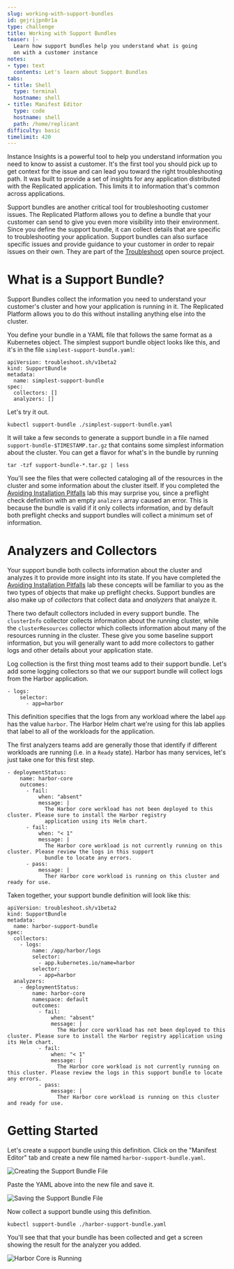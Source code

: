 ```yaml
---
slug: working-with-support-bundles
id: gejrijpn0r1a
type: challenge
title: Working with Support Bundles
teaser: |-
  Learn how support bundles help you understand what is going
  on with a customer instance
notes:
- type: text
  contents: Let's learn about Support Bundles
tabs:
- title: Shell
  type: terminal
  hostname: shell
- title: Manifest Editor
  type: code
  hostname: shell
  path: /home/replicant
difficulty: basic
timelimit: 420
---
```


Instance Insights is a powerful tool to help you understand information you
need to know to assist a customer. It's the first tool you should pick up to
get context for the issue and can lead you toward the right troubleshooting
path. It was built to provide a set of insights for any application distributed
with the Replicated application. This limits it to information that's common
across applications.

Support bundles are another critical tool for troubleshooting customer issues.
The Replicated Platform allows you to define a bundle that your customer can
send to give you even more visibility into their environment. Since you define
the support bundle, it can collect details that are specific to troubleshooting
your application. Support bundles can also surface specific issues and provide
guidance to your customer in order to repair issues on their own. They are part
of the [Troubleshoot](https://troubleshoot.sh) open source project.

What is a Support Bundle?
=========================

Support Bundles collect the information you need to understand your customer's
cluster and how your application is running in it. The Replicated Platform
allows you to do this without installing anything else into the cluster.

You define your bundle in a YAML file that follows the same format as a
Kubernetes object. The simplest support bundle object looks like this, and it's
in the file `simplest-support-bundle.yaml`:

```
apiVersion: troubleshoot.sh/v1beta2
kind: SupportBundle
metadata:
  name: simplest-support-bundle
spec:
  collectors: []
  analyzers: []
```

Let's try it out.

```
kubectl support-bundle ./simplest-support-bundle.yaml
```

It will take a few seconds to generate a support bundle in a file named
`support-bundle-$TIMESTAMP.tar.gz` that contains some simplest information
about the cluster. You can get a flavor for what's in the bundle by running

```
tar -tzf support-bundle-*.tar.gz | less
```

You'll see the files that were collected cataloging all of the resources in the
cluster and some information about the cluster itself. If you completed the
[Avoiding Installation
Pitfalls](https://play.instruqt.com/replicated/tracks/avoiding-installation-pitfalls)
lab this may surprise you, since a preflight check definition with an empty
`analzers` array caused an error. This is because the bundle is valid if it
only collects information, and by default both preflight checks and support
bundles will collect a minimum set of information.

Analyzers and Collectors
========================

Your support bundle both collects information about the cluster and analyzes it
to provide more insight into its state. If you have completed the [Avoiding
Installation
Pitfalls](https://play.instruqt.com/replicated/tracks/avoiding-installation-pitfalls)
lab these concepts will be familiar to you as the two types of objects that
make up preflight checks. Support bundles are also make up of _collectors_ that
collect data and _analyzers_ that analyze it.

There two default collectors included in every support bundle. The
`clusterInfo` collector collects information about the running cluster, while
the `clusterResources` collector which collects information about many of the
resources running in the cluster. These give you some baseline support
information, but you will generally want to add more collectors to gather logs
and other details about your application state.

Log collection is the first thing most teams add to their support bundle. Let's
add some logging collectors so that we our support bundle will collect logs
from the Harbor application.

```
- logs:
    selector:
      - app=harbor
```

This definition specifies that the logs from any workload where the label `app`
has the value `harbor`. The Harbor Helm chart we're using for this lab applies
that label to all of the workloads for the application.

The first analyzers teams add are generally those that identify if different
workloads are running (i.e. in a `Ready` state). Harbor has many services,
let's just take one for this first step.

```
- deploymentStatus:
    name: harbor-core
    outcomes:
      - fail:
          when: "absent"
          message: |
            The Harbor core workload has not been deployed to this cluster. Please sure to install the Harbor registry
            application using its Helm chart.
      - fail:
          when: "< 1"
          message: |
            The Harbor core workload is not currently running on this cluster. Please review the logs in this support
            bundle to locate any errors.
      - pass:
          message: |
            Ther Harbor core workload is running on this cluster and ready for use.
```

Taken together, your support bundle definition will look like this:

```
apiVersion: troubleshoot.sh/v1beta2
kind: SupportBundle
metadata:
  name: harbor-support-bundle
spec:
  collectors:
    - logs:
        name: /app/harbor/logs
        selector:
          - app.kubernetes.io/name=harbor
        selector:
          - app=harbor
  analyzers:
    - deploymentStatus:
        name: harbor-core
        namespace: default
        outcomes:
          - fail:
              when: "absent"
              message: |
                The Harbor core workload has not been deployed to this cluster. Please sure to install the Harbor registry application using its Helm chart.
          - fail:
              when: "< 1"
              message: |
                The Harbor core workload is not currently running on this cluster. Please review the logs in this support bundle to locate any errors.
          - pass:
              message: |
                Ther Harbor core workload is running on this cluster and ready for use.
```

Getting Started
===============

Let's create a support bundle using this definition. Click on the "Manifest
Editor" tab and create a new file named `harbor-support-bundle.yaml`.

![Creating the Support Bundle File](../assets/creating-harbor-support-bundle.png)

Paste the YAML above into the new file and save it.

![Saving the Support Bundle File](../assets/saving-harbor-support-bundle.png)

Now collect a support bundle using this definition.

```
kubectl support-bundle ./harbor-support-bundle.yaml
```

You'll see that that your bundle has been collected and get a screen showing
the result for the analyzer you added.

![Harbor Core is Running](../assets/passing-harbor-core-status.png)
